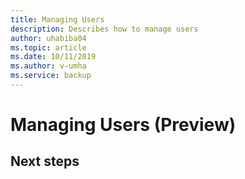 ```yaml
---
title: Managing Users
description: Describes how to manage users
author: uhabiba04
ms.topic: article
ms.date: 10/11/2019
ms.author: v-umha
ms.service: backup
---
```



# Managing Users (Preview)


## Next steps

